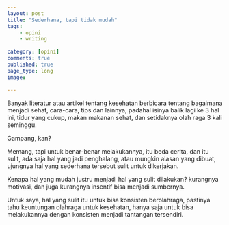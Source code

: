 ```yaml
---
layout: post
title: "Sederhana, tapi tidak mudah"
tags: 
    - opini
    - writing
        
category: [opini]
comments: true
published: true
page_type: long
image:
    
---
```


Banyak literatur atau artikel tentang kesehatan berbicara tentang bagaimana menjadi sehat, cara-cara, tips dan lainnya, padahal isinya balik lagi ke 3 hal ini, tidur yang cukup, makan makanan sehat, dan setidaknya olah raga 3 kali seminggu.

Gampang, kan?

Memang, tapi untuk benar-benar melakukannya, itu beda cerita, dan itu sulit, ada saja hal yang jadi penghalang, atau mungkin alasan yang dibuat, ujungnya hal yang sederhana tersebut sulit untuk dikerjakan.

Kenapa hal yang mudah justru menjadi hal yang sulit dilakukan? kurangnya motivasi, dan juga kurangnya insentif bisa menjadi sumbernya.

Untuk saya, hal yang sulit itu untuk bisa konsisten berolahraga, pastinya tahu keuntungan olahraga untuk kesehatan, hanya saja untuk bisa melakukannya dengan konsisten menjadi tantangan tersendiri.